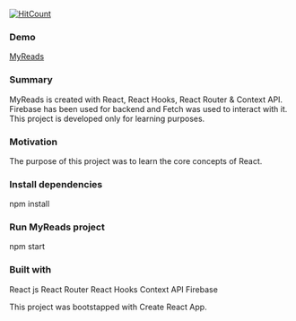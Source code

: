 [![HitCount](https://hits.dwyl.com/JayeshMulwani93/MyReads.svg?style=flat-square)](http://hits.dwyl.com/JayeshMulwani93/MyReads)

### Demo

[MyReads](https://jayeshmulwani93.github.io/MyReads)

### Summary 
MyReads is created with React, React Hooks, React Router & Context API. Firebase has been used for backend and Fetch was used to interact with it. This project is developed only for learning purposes.

### Motivation
The purpose of this project was to learn the core concepts of React.

### Install dependencies
npm install

### Run MyReads project
npm start

### Built with
React js
React Router
React Hooks
Context API
Firebase

This project was bootstapped with Create React App.
